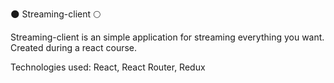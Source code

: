 🌑 Streaming-client 🌕

Streaming-client is an simple application for streaming everything you want. Created during a react course.

Technologies used: React, React Router, Redux
